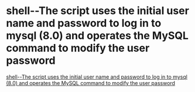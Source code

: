 # shell--The script uses the initial user name and password to log in to mysql (8.0) and operates the MySQL command to modify the user password
[shell--The script uses the initial user name and password to log in to mysql (8.0) and operates the MySQL command to modify the user password](https://aiwithcloud.com/2022/09/16/shell__the_script_uses_the_initial_user_name_and_password_to_log_in_to_mysql_8-0_and_operates_the_mysql_command_to_modify_the_user_password/)
